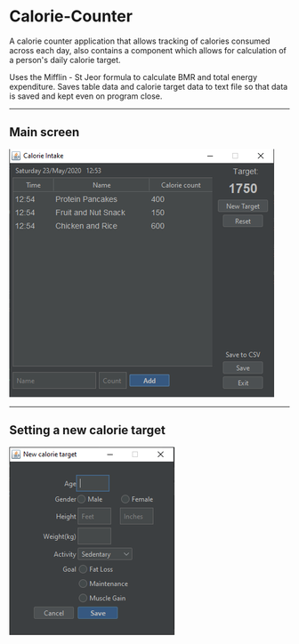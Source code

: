 # Calorie-Counter
A calorie counter application that allows tracking of calories consumed across each day, 
also contains a component which allows for calculation of a person's daily calorie target.

Uses the Mifflin - St Jeor formula to calculate BMR and total energy expenditure.
Saves table data and calorie target data to text file so that data is saved and kept even on program close. 

---

## Main screen

![main program](https://github.com/elijahnikov/Calorie-Counter/blob/master/Images/Main.PNG)

---

## Setting a new calorie target

![setting new calorie target](https://github.com/elijahnikov/Calorie-Counter/blob/master/Images/Target.PNG)
